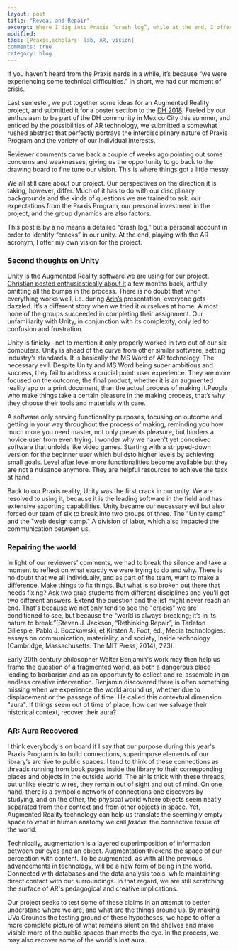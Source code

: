 ```yaml
---
layout: post
title: "Reveal and Repair"
excerpt: Where I dig into Praxis “crash log”, while at the end, I offer my vision to our project playing with the AR acronym.
modified: 
tags: [Praxis,scholars' lab, AR, vision]
comments: true
category: blog
---
```


If you haven’t heard from the Praxis nerds in a while, it’s because “we were experiencing some technical difficulties.” In short, we had our moment of crisis.

Last semester, we put together some ideas for an Augmented Reality project, and submitted it for a poster section to the [DH 2018](https://dh2018.adho.org/en/). Fueled by our enthusiasm to be part of the DH community in Mexico City this summer, and enticed by the possibilities of AR technology, we submitted a somewhat rushed abstract that perfectly portrays the interdisciplinary nature of Praxis Program and the variety of our individual interests.

Reviewer comments came back a couple of weeks ago pointing out some concerns and weaknesses, giving us the opportunity to go back to the drawing board to fine tune our vision. This is where things got a little messy.

We all still care about our project. Our perspectives on the direction it is taking, however, differ. Much of it has to do with our disciplinary backgrounds and the kinds of questions we are trained to ask. our expectations from the Praxis Program, our personal investment in the project, and the group dynamics are also factors.

This post is by a no means a detailed “crash log,” but a personal account in order to identify “cracks” in our unity. At the end, playing with the AR acronym, I offer my own vision for the project.  

### Second thoughts on Unity
Unity is the Augmented Reality software we are using for our project. [Christian posted enthusiastically about it](http://scholarslab.org/uncategorized/learning-to-augment-reality/) a few months back, artfully omitting all the bumps in the process. There is no doubt that when everything works well, i.e. during [Arin’s](http://scholarslab.org/people/arin-bennett/) presentation, everyone gets dazzled. It’s a different story when we tried it ourselves at home. Almost none of the groups succeeded in completing their assignment. Our unfamiliarity with Unity, in conjunction with its complexity, only led to confusion and frustration.

Unity is finicky –not to mention it  only properly worked in two out of our six computers. Unity is  ahead of the curve from other similar software, setting industry’s standards. It is basically the MS Word of AR technology. The necessary evil. Despite Unity and MS Word being super ambitious and success, they fail to address a crucial point: user experience. They are more focused on the outcome, the final product, whether it is an augmented reality app or a print document, than the actual process of making it.People who make things take a certain pleasure in the making process, that’s why they choose their tools and materials with care.

A software only serving functionality purposes, focusing on outcome and getting in your way throughout the process of making, reminding you how much more you need master, not only prevents pleasure, but hinders a novice user from even trying. I wonder why we haven't yet conceived software that unfolds like video games. Starting with a stripped-down version for the beginner user which buildsto higher levels by achieving small goals. Level after level more functionalities become available but they are not a nuisance anymore. They are helpful resources to achieve the task at hand.

Back to our Praxis reality, Unity was the first crack in our unity. We are resolved to using it, because it is the leading software in the field and has extensive exporting capabilities. Unity became our necessary evil but also forced our team of six to break into two groups of three. The "Unity camp" and the "web design camp." A division of labor, which also impacted the communication between us.  

### Repairing the world
In light of our reviewers’ comments, we had to break the silence and take a moment to reflect on what  exactly we were trying to do and why. There is no doubt that we all individually, and as part of the team,  want to make a difference. Make things to fix things. But what is so broken out there that needs fixing? Ask two grad students from different disciplines and you’ll get two different answers. Extend the question and the list might never reach an end. That's because we not only tend to see the "cracks" we are conditioned to see, but because the “world is always breaking; it’s in its nature to break.”(Steven J. Jackson,  “Rethinking Repair”, in Tarleton Gillespie, Pablo J. Boczkowski, et Kirsten A. Foot, éd., Media technologies: essays on communication, materiality, and society, Inside technology (Cambridge, Massachusetts: The MIT Press, 2014), 223).

Early 20th century philosopher Walter Benjamin's work may then help us frame the question of a fragmented world, as both a dangerous place leading to barbarism and as an opportunity to collect and re-assemble in an endless creative intervention. Benjamin discovered there is often something missing when we experience the world around us, whether due to displacement or the passage of time. He called this contextual dimension "aura". If things seem out of time of place, how can we salvage their historical context, recover their aura?     

### AR: Aura Recovered
I think everybody's on board if I say that our purpose during this year's Praxis Program is to build connections, superimpose elements of our library’s archive to public spaces. I tend to think of these connections as threads running from book pages inside the library to their corresponding places and objects in the outside world. The air is thick with these threads, but unlike electric wires, they remain out of sight and out of mind. On one hand, there is a symbolic network of connections one discovers by studying, and on the other, the physical world where objects seem neatly separated from their context and from other objects in space. Yet, Augmented Reality technology can help us translate the seemingly empty space to what in human anatomy we call _fascia_: the connective tissue of the world.   

Technically, augmentation is a layered superimposition of information between our eyes and an object. Augmentation thickens the space of our perception with content. To be augmented, as with all the previous advancements in technology, will be a new form of being in the world. Connected with databases and the data analysis tools, while maintaining direct contact with our surroundings. In that regard, we are still scratching the surface of AR's pedagogical and creative implications.

Our project seeks to test some of these claims in an attempt to better understand where we are, and what are the things around us. By making UVa Grounds the testing ground of these hypotheses, we hope to offer a more complete picture of what remains silent on the shelves and make visible more of the public spaces than meets the eye. In the process, we may also recover some of the world's lost aura.   
